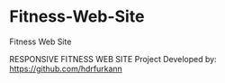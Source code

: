 # Fitness-Web-Site
Fitness Web Site

RESPONSIVE FITNESS WEB SITE
Project Developed by: https://github.com/hdrfurkann
